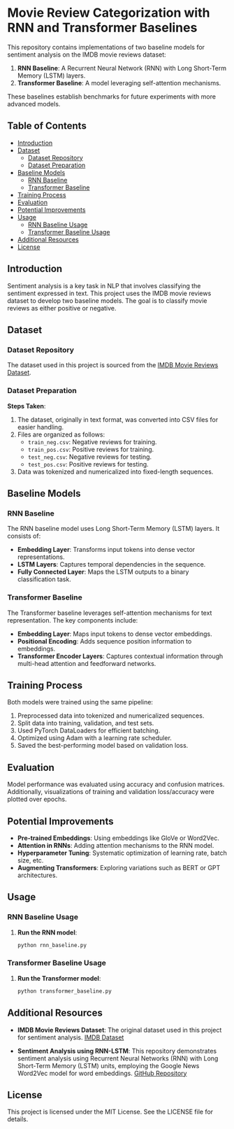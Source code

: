 # Movie Review Categorization with RNN and Transformer Baselines

This repository contains implementations of two baseline models for sentiment analysis on the IMDB movie reviews dataset:

1. **RNN Baseline**: A Recurrent Neural Network (RNN) with Long Short-Term Memory (LSTM) layers.
2. **Transformer Baseline**: A model leveraging self-attention mechanisms.

These baselines establish benchmarks for future experiments with more advanced models.

## Table of Contents

- [Introduction](#introduction)
- [Dataset](#dataset)
  - [Dataset Repository](#dataset-repository)
  - [Dataset Preparation](#dataset-preparation)
- [Baseline Models](#baseline-models)
  - [RNN Baseline](#rnn-baseline)
  - [Transformer Baseline](#transformer-baseline)
- [Training Process](#training-process)
- [Evaluation](#evaluation)
- [Potential Improvements](#potential-improvements)
- [Usage](#usage)
  - [RNN Baseline Usage](#rnn-baseline-usage)
  - [Transformer Baseline Usage](#transformer-baseline-usage)
- [Additional Resources](#additional-resources)
- [License](#license)

## Introduction

Sentiment analysis is a key task in NLP that involves classifying the sentiment expressed in text. This project uses the IMDB movie reviews dataset to develop two baseline models. The goal is to classify movie reviews as either positive or negative.

## Dataset

### Dataset Repository

The dataset used in this project is sourced from the [IMDB Movie Reviews Dataset](https://ai.stanford.edu/~amaas/data/sentiment/).

### Dataset Preparation

**Steps Taken**:
1. The dataset, originally in text format, was converted into CSV files for easier handling.
2. Files are organized as follows:
   - `train_neg.csv`: Negative reviews for training.
   - `train_pos.csv`: Positive reviews for training.
   - `test_neg.csv`: Negative reviews for testing.
   - `test_pos.csv`: Positive reviews for testing.
3. Data was tokenized and numericalized into fixed-length sequences.

## Baseline Models

### RNN Baseline

The RNN baseline model uses Long Short-Term Memory (LSTM) layers. It consists of:
- **Embedding Layer**: Transforms input tokens into dense vector representations.
- **LSTM Layers**: Captures temporal dependencies in the sequence.
- **Fully Connected Layer**: Maps the LSTM outputs to a binary classification task.

### Transformer Baseline

The Transformer baseline leverages self-attention mechanisms for text representation. The key components include:
- **Embedding Layer**: Maps input tokens to dense vector embeddings.
- **Positional Encoding**: Adds sequence position information to embeddings.
- **Transformer Encoder Layers**: Captures contextual information through multi-head attention and feedforward networks.

## Training Process

Both models were trained using the same pipeline:
1. Preprocessed data into tokenized and numericalized sequences.
2. Split data into training, validation, and test sets.
3. Used PyTorch DataLoaders for efficient batching.
4. Optimized using Adam with a learning rate scheduler.
5. Saved the best-performing model based on validation loss.

## Evaluation

Model performance was evaluated using accuracy and confusion matrices. Additionally, visualizations of training and validation loss/accuracy were plotted over epochs.

## Potential Improvements

- **Pre-trained Embeddings**: Using embeddings like GloVe or Word2Vec.
- **Attention in RNNs**: Adding attention mechanisms to the RNN model.
- **Hyperparameter Tuning**: Systematic optimization of learning rate, batch size, etc.
- **Augmenting Transformers**: Exploring variations such as BERT or GPT architectures.

## Usage

### RNN Baseline Usage

1. **Run the RNN model**:
   ```bash
   python rnn_baseline.py
   ```

### Transformer Baseline Usage

1. **Run the Transformer model**:
   ```bash
   python transformer_baseline.py
   ```

## Additional Resources

- **IMDB Movie Reviews Dataset**: The original dataset used in this project for sentiment analysis. [IMDB Dataset](https://ai.stanford.edu/~amaas/data/sentiment/)

- **Sentiment Analysis using RNN-LSTM**: This repository demonstrates sentiment analysis using Recurrent Neural Networks (RNN) with Long Short-Term Memory (LSTM) units, employing the Google News Word2Vec model for word embeddings. [GitHub Repository](https://github.com/saadarshad102/Sentiment-Analysis-RNN-LSTM)

## License

This project is licensed under the MIT License. See the LICENSE file for details.
